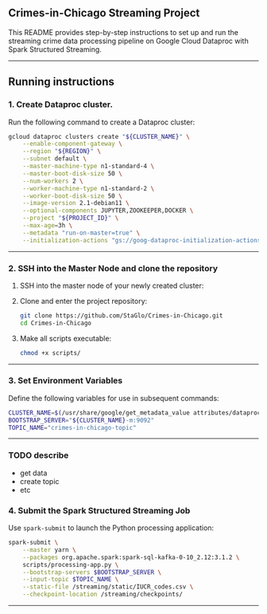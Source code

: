 ## Crimes-in-Chicago Streaming Project

This README provides step-by-step instructions to set up and run the streaming crime data processing pipeline on Google Cloud Dataproc with Spark Structured Streaming.

---

## Running instructions
### 1. Create Dataproc cluster.
Run the following command to create a Dataproc cluster:

```bash
gcloud dataproc clusters create "${CLUSTER_NAME}" \
    --enable-component-gateway \
    --region "${REGION}" \
    --subnet default \
    --master-machine-type n1-standard-4 \
    --master-boot-disk-size 50 \
    --num-workers 2 \
    --worker-machine-type n1-standard-2 \
    --worker-boot-disk-size 50 \
    --image-version 2.1-debian11 \
    --optional-components JUPYTER,ZOOKEEPER,DOCKER \
    --project "${PROJECT_ID}" \
    --max-age=3h \
    --metadata "run-on-master=true" \
    --initialization-actions "gs://goog-dataproc-initialization-actions-${REGION}/kafka/kafka.sh"
```

---

### 2. SSH into the Master Node and clone the repository

1. SSH into the master node of your newly created cluster:
2. Clone and enter the project repository:

   ```bash
   git clone https://github.com/StaGlo/Crimes-in-Chicago.git
   cd Crimes-in-Chicago
   ```
3. Make all scripts executable:

   ```bash
   chmod +x scripts/
   ```

---

### 3. Set Environment Variables

Define the following variables for use in subsequent commands:

```bash
CLUSTER_NAME=$(/usr/share/google/get_metadata_value attributes/dataproc-cluster-name)
BOOTSTRAP_SERVER="${CLUSTER_NAME}-m:9092"
TOPIC_NAME="crimes-in-chicago-topic"
```
---

### TODO describe
- get data
- create topic
- etc

### 4. Submit the Spark Structured Streaming Job

Use `spark-submit` to launch the Python processing application:

```bash
spark-submit \
    --master yarn \
    --packages org.apache.spark:spark-sql-kafka-0-10_2.12:3.1.2 \
    scripts/processing-app.py \
    --bootstrap-servers $BOOTSTRAP_SERVER \
    --input-topic $TOPIC_NAME \
    --static-file /streaming/static/IUCR_codes.csv \
    --checkpoint-location /streaming/checkpoints/
```
---

